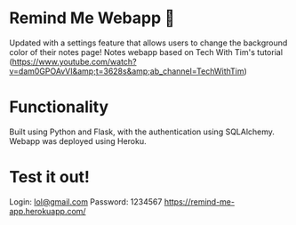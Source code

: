 # Remind Me Webapp 📝
Updated with a settings feature that allows users to change the background color of their notes page!
Notes webapp based on Tech With Tim's tutorial (https://www.youtube.com/watch?v=dam0GPOAvVI&amp;t=3628s&amp;ab_channel=TechWithTim)

# Functionality
Built using Python and Flask, with the authentication using SQLAlchemy. Webapp was deployed using Heroku.

# Test it out!
Login: lol@gmail.com
Password: 1234567
https://remind-me-app.herokuapp.com/
